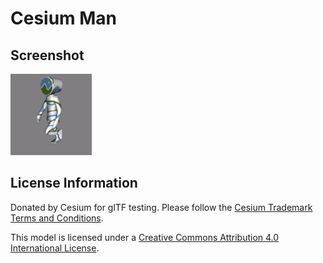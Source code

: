 # Cesium Man
## Screenshot

![screenshot](screenshot/screenshot.gif)

## License Information

Donated by Cesium for glTF testing.  Please follow the [Cesium Trademark Terms and Conditions](https://github.com/AnalyticalGraphicsInc/cesium/wiki/CesiumTrademark.pdf).

This model is licensed under a [Creative Commons Attribution 4.0 International License](http://creativecommons.org/licenses/by/4.0/).
